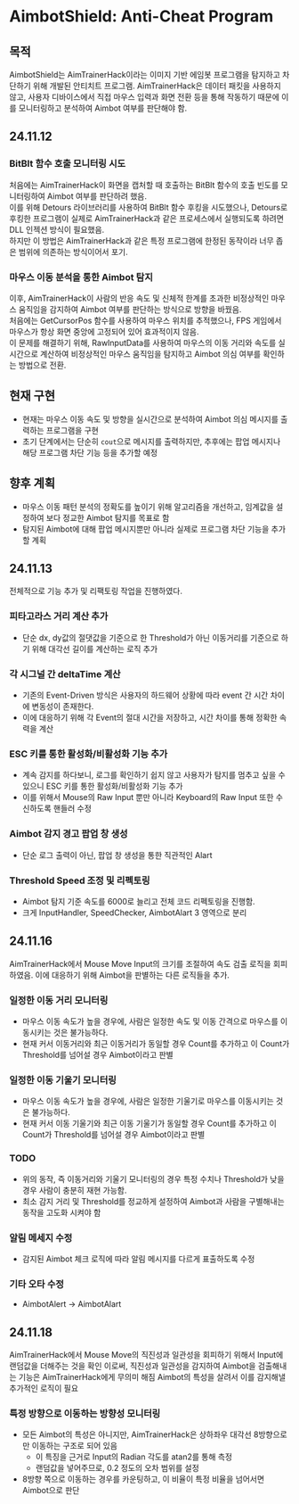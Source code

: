 # AimbotShield: Anti-Cheat Program

## 목적
AimbotShield는 AimTrainerHack이라는 이미지 기반 에임봇 프로그램을 탐지하고 차단하기 위해 개발된 안티치트 프로그램. AimTrainerHack은 데이터 패킷을 사용하지 않고, 사용자 디바이스에서 직접 마우스 입력과 화면 전환 등을 통해 작동하기 때문에 이를 모니터링하고 분석하여 Aimbot 여부를 판단해야 함.


## 24.11.12

### BitBlt 함수 호출 모니터링 시도
처음에는 AimTrainerHack이 화면을 캡처할 때 호출하는 BitBlt 함수의 호출 빈도를 모니터링하여 Aimbot 여부를 판단하려 했음.  
이를 위해 Detours 라이브러리를 사용하여 BitBlt 함수 후킹을 시도했으나, Detours로 후킹한 프로그램이 실제로 AimTrainerHack과 같은 프로세스에서 실행되도록 하려면 DLL 인젝션 방식이 필요했음.  
하지만 이 방법은 AimTrainerHack과 같은 특정 프로그램에 한정된 동작이라 너무 좁은 범위에 의존하는 방식이어서 포기.

### 마우스 이동 분석을 통한 Aimbot 탐지
이후, AimTrainerHack이 사람의 반응 속도 및 신체적 한계를 초과한 비정상적인 마우스 움직임을 감지하여 Aimbot 여부를 판단하는 방식으로 방향을 바꿨음.  
처음에는 GetCursorPos 함수를 사용하여 마우스 위치를 추적했으나, FPS 게임에서 마우스가 항상 화면 중앙에 고정되어 있어 효과적이지 않음.  
이 문제를 해결하기 위해, RawInputData를 사용하여 마우스의 이동 거리와 속도를 실시간으로 계산하여 비정상적인 마우스 움직임을 탐지하고 Aimbot 의심 여부를 확인하는 방법으로 전환.

## 현재 구현
- 현재는 마우스 이동 속도 및 방향을 실시간으로 분석하여 Aimbot 의심 메시지를 출력하는 프로그램을 구현
- 초기 단계에서는 단순히 `cout`으로 메시지를 출력하지만, 추후에는 팝업 메시지나 해당 프로그램 차단 기능 등을 추가할 예정

## 향후 계획
- 마우스 이동 패턴 분석의 정확도를 높이기 위해 알고리즘을 개선하고, 임계값을 설정하여 보다 정교한 Aimbot 탐지를 목표로 함
- 탐지된 Aimbot에 대해 팝업 메시지뿐만 아니라 실제로 프로그램 차단 기능을 추가할 계획


## 24.11.13
전체적으로 기능 추가 및 리팩토링 작업을 진행하였다.


### 피타고라스 거리 계산 추가
- 단순 dx, dy값의 절댓값을 기준으로 한 Threshold가 아닌 이동거리를 기준으로 하기 위해 대각선 길이를 계산하는 로직 추가

### 각 시그널 간 deltaTime 계산
- 기존의 Event-Driven 방식은 사용자의 하드웨어 상황에 따라 event 간 시간 차이에 변동성이 존재한다.
- 이에 대응하기 위해 각 Event의 절대 시간을 저장하고, 시간 차이를 통해 정확한 속력을 계산

### ESC 키를 통한 활성화/비활성화 기능 추가
- 계속 감지를 하다보니, 로그를 확인하기 쉽지 않고 사용자가 탐지를 멈추고 싶을 수 있으니 ESC 키를 통한 활성화/비활성화 기능 추가
- 이를 위해서 Mouse의 Raw Input 뿐만 아니라 Keyboard의 Raw Input 또한 수신하도록 핸들러 수정

### Aimbot 감지 경고 팝업 창 생성
- 단순 로그 출력이 아닌, 팝업 창 생성을 통한 직관적인 Alart

### Threshold Speed 조정 및 리펙토링
- Aimbot 탐지 기준 속도를 6000로 늘리고 전체 코드 리펙토링을 진행함.
- 크게 InputHandler, SpeedChecker, AimbotAlart 3 영역으로 분리

## 24.11.16
AimTrainerHack에서 Mouse Move Input의 크기를 조절하여 속도 검출 로직을 회피하였음.
이에 대응하기 위해 Aimbot을 판별하는 다른 로직들을 추가.

### 일정한 이동 거리 모니터링
- 마우스 이동 속도가 높을 경우에, 사람은 일정한 속도 및 이동 간격으로 마우스를 이동시키는 것은 불가능하다.
- 현재 커서 이동거리와 최근 이동거리가 동일할 경우 Count를 추가하고 이 Count가 Threshold를 넘어설 경우 Aimbot이라고 판별

### 일정한 이동 기울기 모니터링
- 마우스 이동 속도가 높을 경우에, 사람은 일정한 기울기로 마우스를 이동시키는 것은 불가능하다.
- 현재 커서 이동 기울기와 최근 이동 기울기가 동일할 경우 Count를 추가하고 이 Count가 Threshold를 넘어설 경우 Aimbot이라고 판별

### TODO
- 위의 동작, 즉 이동거리와 기울기 모니터링의 경우 특정 수치나 Threshold가 낮을 경우 사람이 충분히 재현 가능함.
- 최소 감지 거리 및 Threshold를 정교하게 설정하여 Aimbot과 사람을 구별해내는 동작을 고도화 시켜야 함

### 알림 메세지 수정
- 감지된 Aimbot 체크 로직에 따라 알림 메시지를 다르게 표출하도록 수정

### 기타 오타 수정
- AimbotAlert -> AimbotAlart

## 24.11.18
AimTrainerHack에서 Mouse Move의 직진성과 일관성을 회피하기 위해서 Input에 랜덤값을 더해주는 것을 확인
이로써, 직진성과 일관성을 감지하여 Aimbot을 검출해내는 기능은 AimTrainerHack에게 무의미 해짐
Aimbot의 특성을 살려서 이를 감지해낼 추가적인 로직이 필요

### 특정 방향으로 이동하는 방향성 모니터링
- 모든 Aimbot의 특성은 아니지만, AimTrainerHack은 상하좌우 대각선 8방향으로만 이동하는 구조로 되어 있음
   - 이 특징을 근거로 Input의 Radian 각도를 atan2를 통해 측정
   - 랜덤값을 넣어주므로, 0.2 정도의 오차 범위를 설정
- 8방향 쪽으로 이동하는 경우를 카운팅하고, 이 비율이 특정 비율을 넘어서면 Aimbot으로 판단
